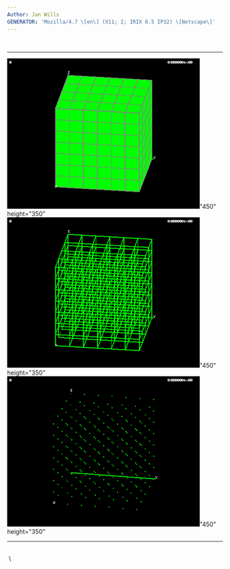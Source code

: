 ```yaml
---
Author: Jan Wills
GENERATOR: 'Mozilla/4.7 \[en\] (X11; I; IRIX 6.5 IP32) \[Netscape\]'
---
```


 
  --------------------------------------------- ---------------------------------------------
  ![](brick1aa.gif)"450" height="350"   ![](brick1bb.gif)"450" height="350"
  ![](brick1cc.gif)"450" height="350"   
  --------------------------------------------- ---------------------------------------------

\
 \
